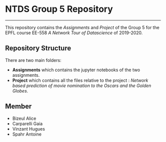 # NTDS Group 5 Repository

---

This repository contains the _Assignments_ and _Project_ of the Group 5 for the EPFL course EE-558 _A Network Tour of Datascience_ of 2019-2020.

## Repository Structure
There are two main folders:
* **Assignments** which contains the jupyter notebooks of the two assignments.
* **Project** which contains all the files relative to the project : _Network based prediction of movie nomination to the Oscars and the Golden Globes_.

## Member
* Bizeul Alice
* Carparelli Gaia
* Vinzant Hugues
* Spahr Antoine
